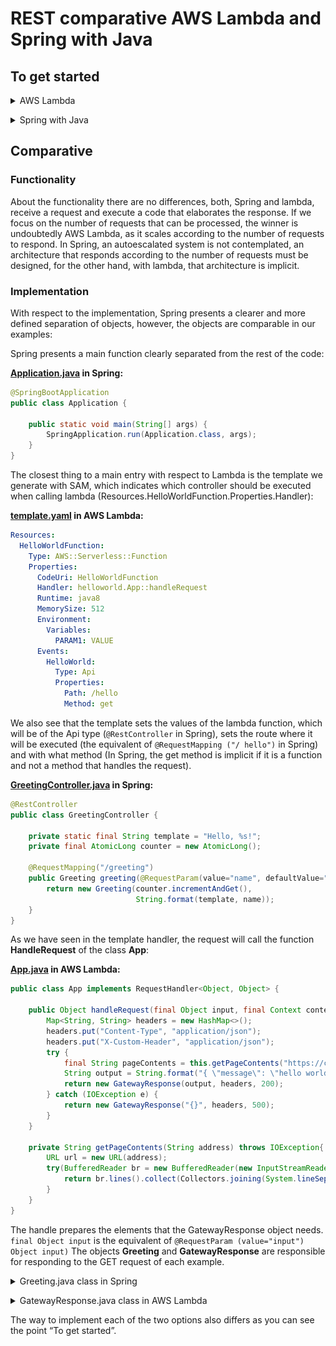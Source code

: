 # REST comparative AWS Lambda and Spring with Java

## To get started

<details>
<summary>AWS Lambda</summary>
<p>

## Requirements

For REST-Lambda demo is necessary:

- [AWS account:](https://aws.amazon.com/) Choose Create an AWS Account, or Complete Sign Up.
- [AWS CLI:](https://docs.aws.amazon.com/es_es/cli/latest/userguide/cli-chap-install.html) The AWS Command Line Interface (AWS CLI) is an open source tool that enables you to interact with AWS services using commands in your command-line shell.
- [AWS SAM CLI:](https://aws.amazon.com/es/serverless/sam/) This is an AWS CLI tool that helps you develop, test, and analyze your serverless applications locally.
- [Maven.](https://maven.apache.org/download.cgi)
- [Java JDK.](https://www.oracle.com/technetwork/java/javase/downloads/jdk8-downloads-2133151.html)

## Configure AWS CLI

1. In AWS Web, click in your user > My Security Credentials:

    ![AWS CLI Credential](./images/cli-credential.png)

2. In console, write "aws configure" command and add the id and secret of aws web, select your region and preferred output format. If you want to create a specific configuration profile use: "aws configure --profile <profileName\>":

    ![AWS configure](./images/aws-configure.png)

## Installation

1. Write the following command to clone this repository in the dir that you want:

    ``` sh
    git clone https://github.com/codeurjc-students/2019-ServerlessVsSpring.git
    ```

2. From the console, navigate to the folder **"sections/REST-AWS-Spring/source/aws-lambda/HelloWorldFunction"**.

3. To install the necessary dependencies for this project, execute:
    ``` sh
    mvn clean install
    ```

4. Create an AWS S3 bucket to storage the application.

    To create the bucket, use this command:
    ``` sh
    aws s3api create-bucket --bucket rest-demo-serverless-vs-spring --region eu-west-1 --create-bucket-configuration LocationConstraint=eu-west-1
    ```

5. We need to package our SAM applicaction. Execute this command in **aws-lambda** folder:
    ``` sh
    sam package --template-file template.yaml --s3-bucket my-bucket --output-template-file packaged-template.yaml
    ```

6. Now we must deploy the application with the following command:
    ``` sh
    sam deploy --template-file packaged-template.yaml --stack-name rest-demo-serverless-vs-spring --capabilities CAPABILITY_IAM
    ```

## Use

We can get the url of the lambda function by navigating to API Gateway:

![API Gateway](./images/api.png)


</details>
</p>
<details>
<summary>Spring with Java</summary>
<p>

## Requirements

For REST-Spring demo is necessary:

- [Maven.](https://maven.apache.org/download.cgi)
- [Java JDK.](https://www.oracle.com/technetwork/java/javase/downloads/jdk8-downloads-2133151.html)

## Installation

1. Write the following command to clone this repository in the dir that you want:
    ``` sh
    git clone https://github.com/codeurjc-students/2019-ServerlessVsSpring.git
    ```

2. From the console, navigate to the folder **"sections/REST-AWS-Spring/source/java-spring/hello_world"**.

3. To install the necessary dependencies for this project, execute:
    ``` sh
    mvn clean install
    ```

## Use

1. Run the application:
    ``` sh
    java -jar target/hello_world-0.0.1-SNAPSHOT.jar
    ```
    or 
    ``` sh
    mvn spring-boot:run
    ```

2. View get response in localhost: http://localhost:8080/greeting
   
</details>
</p>

## Comparative

### Functionality

About the functionality there are no differences, both, Spring and lambda, receive a request and execute a code that elaborates the response. If we focus on the number of requests that can be processed, the winner is undoubtedly AWS Lambda, as it scales according to the number of requests to respond. In Spring, an autoescalated system is not contemplated, an architecture that responds according to the number of requests must be designed, for the other hand, with lambda, that architecture is implicit.

### Implementation

With respect to the implementation, Spring presents a clearer and more defined separation of objects, however, the objects are comparable in our examples:

Spring presents a main function clearly separated from the rest of the code:

**[Application.java](./source/java-spring/hello_world/src/main/java/hello/Application.java) in Spring:**
``` java
@SpringBootApplication
public class Application {

    public static void main(String[] args) {
        SpringApplication.run(Application.class, args);
    }
}
```

The closest thing to a main entry with respect to Lambda is the template we generate with SAM, which indicates which controller should be executed when calling lambda (Resources.HelloWorldFunction.Properties.Handler):

**[template.yaml](./source/aws-lambda/template.yaml) in AWS Lambda:**
``` yaml
Resources:
  HelloWorldFunction:
    Type: AWS::Serverless::Function
    Properties:
      CodeUri: HelloWorldFunction
      Handler: helloworld.App::handleRequest 
      Runtime: java8
      MemorySize: 512
      Environment:
        Variables:
          PARAM1: VALUE
      Events:
        HelloWorld:
          Type: Api
          Properties:
            Path: /hello
            Method: get
```
We also see that the template sets the values of the lambda function, which will be of the Api type (``@RestController`` in Spring), sets the route where it will be executed (the equivalent of ``@RequestMapping ("/ hello")`` in Spring) and with what method (In Spring, the get method is implicit if it is a function and not a method that handles the request).

**[GreetingController.java](./source/java-spring/hello_world/src/main/java/hello/GreetingController.java) in Spring:**
``` java
@RestController
public class GreetingController {

    private static final String template = "Hello, %s!";
    private final AtomicLong counter = new AtomicLong();

    @RequestMapping("/greeting")
    public Greeting greeting(@RequestParam(value="name", defaultValue="World") String name) {
        return new Greeting(counter.incrementAndGet(),
                            String.format(template, name));
    }
}
```
As we have seen in the template handler, the request will call the function **HandleRequest** of the class **App**:

**[App.java](./source/aws-lambda/HelloWorldFunction/src/main/java/helloworld/App.java) in AWS Lambda:**
``` java
public class App implements RequestHandler<Object, Object> {

    public Object handleRequest(final Object input, final Context context) { 
        Map<String, String> headers = new HashMap<>();
        headers.put("Content-Type", "application/json");
        headers.put("X-Custom-Header", "application/json");
        try {
            final String pageContents = this.getPageContents("https://checkip.amazonaws.com");
            String output = String.format("{ \"message\": \"hello world\", \"location\": \"%s\" }", pageContents);
            return new GatewayResponse(output, headers, 200);
        } catch (IOException e) {
            return new GatewayResponse("{}", headers, 500);
        }
    }

    private String getPageContents(String address) throws IOException{
        URL url = new URL(address);
        try(BufferedReader br = new BufferedReader(new InputStreamReader(url.openStream()))) {
            return br.lines().collect(Collectors.joining(System.lineSeparator()));
        }
    }
}
```
The handle prepares the elements that the GatewayResponse object needs. 
``final Object input`` is the equivalent of ``@RequestParam (value="input") Object input)``
The objects **Greeting** and **GatewayResponse** are responsible for responding to the GET request of each example.

<details>
<summary>Greeting.java class in Spring</summary>
<p>

[Greeting.java](./source/java-spring/hello_world/src/main/java/hello/Greeting.java)

``` java
public class Greeting {

    private final long id;
    private final String content;

    public Greeting(long id, String content) {
        this.id = id;
        this.content = content;
    }

    public long getId() {
        return id;
    }

    public String getContent() {
        return content;
    }
}
```
</details>
</p>

<details>
<summary>GatewayResponse.java class in AWS Lambda</summary>
<p>

[GatewayResponse.java](./source/aws-lambda/HelloWorldFunction/src/main/java/helloworld/GatewayResponse.java)

``` java
public class GatewayResponse {

    private final String body;
    private final Map<String, String> headers;
    private final int statusCode;

    public GatewayResponse(final String body, final Map<String, String> headers, final int statusCode) {
        this.statusCode = statusCode;
        this.body = body;
        this.headers = Collections.unmodifiableMap(new HashMap<>(headers));
    }

    public String getBody() {
        return body;
    }

    public Map<String, String> getHeaders() {
        return headers;
    }

    public int getStatusCode() {
        return statusCode;
    }
}
```
</details>
</p>

The way to implement each of the two options also differs as you can see the point “To get started”.

